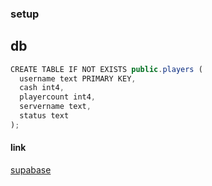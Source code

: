 ### setup
<h2>db</h2>

```js
CREATE TABLE IF NOT EXISTS public.players (
  username text PRIMARY KEY,
  cash int4,
  playercount int4,
  servername text,
  status text
);
```
<h4>link</h4>
<a href="https://supabase.com">supabase </a>
